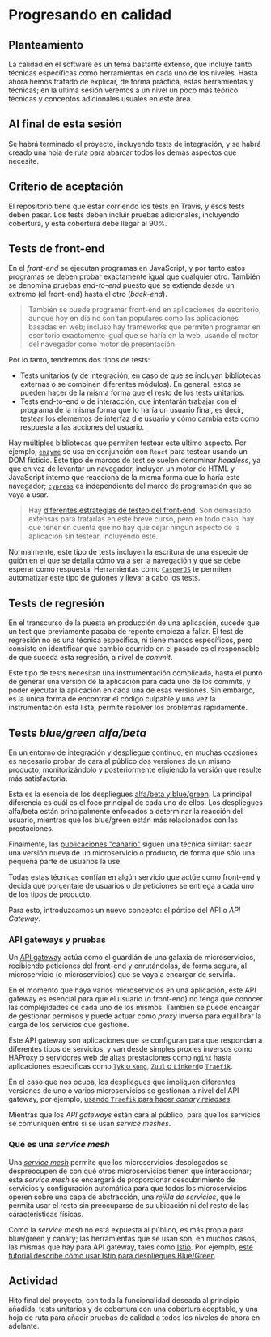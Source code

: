 # Progresando en calidad

## Planteamiento

La calidad en el software es un tema bastante extenso, que incluye
tanto técnicas específicas como herramientas en cada uno de los
niveles. Hasta ahora hemos tratado de explicar, de forma práctica,
estas herramientas y técnicas; en la última sesión veremos a un nivel
un poco más teórico técnicas y conceptos adicionales usuales en este
área.

## Al final de esta sesión

Se habrá terminado el proyecto, incluyendo tests de integración, y se
habrá creado una hoja de ruta para abarcar todos los demás aspectos
que necesite. 

## Criterio de aceptación

El repositorio tiene que estar corriendo los tests en Travis, y esos
tests deben pasar. Los tests deben incluir pruebas adicionales,
incluyendo cobertura, y esta cobertura debe llegar al 90%.

## Tests de front-end

En el *front-end* se ejecutan programas en JavaScript, y por tanto
estos programas se deben probar exactamente igual que cualquier
otro. También se denomina pruebas *end-to-end* puesto que se extiende
desde un extremo (el front-end) hasta el otro (*back-end*).

> También se puede programar front-end en aplicaciones de escritorio, aunque hoy en día no son tan populares como las aplicaciones basadas en web; incluso hay frameworks que permiten programar en escritorio exactamente igual que se haría en la web, usando el motor del navegador como motor de presentación.

Por lo tanto, tendremos dos tipos de tests: 

* Tests unitarios (y de integración, en caso de que se incluyan bibliotecas externas o se combinen diferentes módulos). En general, estos se pueden hacer de la misma forma que el resto de los tests unitarios.
* Tests end-to-end o de interacción, que intentarán trabajar con el programa de la misma forma que lo haría un usuario final, es decir, testear los elementos de interfaz d e usuario y cómo cambia este como respuesta a las acciones del usuario.

Hay múltiples bibliotecas que permiten testear este último aspecto. Por ejemplo, [`enzyme`](https://airbnb.io/enzyme/) se usa en conjunción con `React` para testear usando un DOM ficticio. Este tipo de marcos de test se suelen denominar *headless*, ya que en vez de levantar un navegador, incluyen un motor de HTML y JavaScript interno que reacciona de la misma forma que lo haría este navegador; [`cypress`](https://www.cypress.io/) es independiente del marco de programación que se vaya a usar. 

> Hay [diferentes estrategias de testeo del front-end](https://medium.com/@toastui/pragmatic-front-end-testing-strategies-1-4a969ab09453). Son demasiado extensas para tratarlas en este breve curso, pero en todo caso, hay que tener en cuenta que no hay que dejar ningún aspecto de la aplicación sin testear, incluyendo este.

Normalmente, este tipo de tests incluyen la escritura de una especie
de guión en el que se detalla cómo va a ser la navegación y qué se
debe esperar como respuesta. Herramientas como
[`CasperJS`](http://casperjs.org/) te permiten automatizar este tipo
de guiones y llevar a cabo los tests.

## Tests de regresión

En el transcurso de la puesta en producción de una aplicación, sucede
que un test que previamente pasaba de repente empieza a fallar. El
test de regresión no es una técnica específica, ni tiene marcos
específicos, pero consiste en identificar qué cambio ocurrido en el
pasado es el responsable de que suceda esta regresión, a nivel de
*commit*. 

Este tipo de tests necesitan una instrumentación complicada, hasta el
punto de generar una versión de la aplicación para cada uno de los
commits, y poder ejecutar la aplicación en cada una de esas
versiones. Sin embargo, es la única forma de encontrar el código
culpable y una vez la instrumentación está lista, permite resolver los
problemas rápidamente.


## Tests *blue/green* *alfa/beta*

En un entorno de integración y despliegue continuo, en muchas
ocasiones es necesario probar de cara al público dos versiones de un
mismo producto, monitorizándolo y posteriormente eligiendo la versión
que resulte más satisfactoria.

Esta es la esencia de los despliegues [alfa/beta y
blue/green](https://dev.to/david_j_eddy/whats-the-difference-ab-testing-vs-bluegreen-deployment-3p77). La
principal diferencia es cuál es el foco principal de cada uno de
ellos. Los despliegues alfa/beta están principalmente enfocados a
determinar la reacción del usuario, mientras que los blue/green están
más relacionados con las prestaciones.

Finalmente, las [publicaciones
"canario"](https://blog.getambassador.io/cloud-native-patterns-canary-release-1cb8f82d371a)
siguen una técnica similar: sacar una versión nueva de un
microservicio o producto, de forma que sólo una pequeña parte de
usuarios la use.

Todas estas técnicas confían en algún servicio que actúe como
front-end y decida qué porcentaje de usuarios o de peticiones se
entrega a cada uno de los tipos de producto. 

Para esto, introduzcamos un nuevo concepto: el pórtico del API o *API
Gateway*.

### API gateways y pruebas

Un [API gateway](https://www.nginx.com/learn/api-gateway/) actúa como
el guardián de una galaxia de microservicios, recibiendo peticiones
del front-end y enrutándolas, de forma segura, al microservicio (o microservicios) que se
vaya a encargar de servirla.

En el momento que haya varios microservicios en una aplicación, este
API gateway es esencial para que el usuario (o front-end) no tenga que
conocer las complejidades de cada uno de los mismos. También se puede
encargar de gestionar permisos y puede actuar como *proxy* inverso
para equilibrar la carga de los servicios que gestione.

Este API gateway son aplicaciones que se configuran para que respondan
a diferentes tipos de servicios, y van desde simples proxies inversos
como HAProxy o servidores web de altas prestaciones como `nginx` hasta
aplicaciones específicas como [`Tyk` o
`Kong`](https://www.bbva.com/es/tyk-kong-analizamos-estos-dos-api-gateways/),
[`Zuul` o
`Linkerd`](https://engineering.opsgenie.com/comparing-api-gateway-performances-nginx-vs-zuul-vs-spring-cloud-gateway-vs-linkerd-b2cc59c65369)o
[`Traefik`](https://github.com/containous/traefik). 

En el caso que nos ocupa, los despliegues que impliquen diferentes
versiones de uno o varios microservicios se gestionan a nivel del API
gateway, por ejemplo, [usando `Traefik` para hacer *canary releases*](https://blog.containo.us/canary-releases-with-traefik-on-gke-at-holidaycheck-d3c0928f1e02). 

Mientras que los *API gateways* están cara al público, para que los
servicios se comuniquen entre sí se usan *service meshes*. 

### Qué es una *service mesh*

Una [*service mesh*](https://medium.com/swlh/a-quick-introduction-to-service-meshes-c4c47c6894b1) 
permite que los microservicios desplegados se despreocupen de con qué
otros microservicios tienen que interaccionar; esta *service mesh* se
encargará de proporcionar descubrimiento de servicios y configuración
automática para que todos los microservicios operen sobre una capa de
abstracción, una *rejilla de servicios*, que le permita usar el resto
sin preocuparse de su ubicación ni del resto de las características
físicas. 

Como la *service mesh* no está expuesta al público, es más propia para
blue/green y canary; las herramientas que se usan son, en muchos
casos, las mismas que hay para API gateway, tales como [Istio](https://istio.io/). Por
ejemplo, [este tutorial describe cómo usar Istio para despliegues Blue/Green](https://thenewstack.io/tutorial-blue-green-deployments-with-kubernetes-and-istio/).



## Actividad


Hito final del proyecto, con toda la funcionalidad deseada al
principio añadida, tests unitarios y de cobertura con una cobertura
aceptable, y una hoja de ruta para añadir pruebas de calidad a todos
los niveles de ahora en adelante. 
